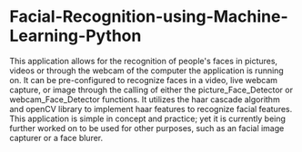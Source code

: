 # Facial-Recognition-using-Machine-Learning-Python
This application allows for the recognition of people's faces in pictures, videos or through the webcam of the computer the application is running on.
It can be pre-configured to recognize faces in a video, live webcam capture, or image through the calling of either the picture_Face_Detector or webcam_Face_Detector functions. It utilizes the haar cascade algorithm and openCV library to implement haar features to recognize facial features. 
This application is simple in concept and practice; yet it is currently being further worked on to be used for other purposes, such as an facial image capturer or a face blurer. 
